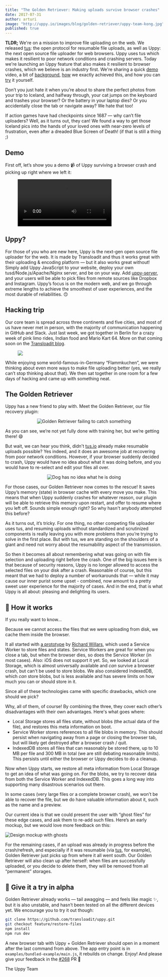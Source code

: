 ```yaml
---
title: "The Golden Retriever: Making uploads survive browser crashes"
date: 2017-07-31
author: arturi
image: "http://uppy.io/images/blog/golden-retriever/uppy-team-kong.jpg"
published: true
---
```


**TLDR;** We're on a mission to improve file uploading on the web. We released [tus](https://tus.io): the open protocol for resumable file uploads, as well as Uppy: the next open source file uploader for web browsers. Uppy uses tus which makes it resilient to poor network conditions and crashing servers. Today we're launching an Uppy feature that also makes it resilient to browser crashes, which we believe is  an industry first. We're sharing a quick [demo](#demo) video, a bit of [background](#uppy), [how](#how) we exactly achieved this, and how you can [try](#try) it yourself.

Don’t you just hate it when you’re about to share the perfect photos from your trip to Iceland, and halfway through, your cat jumps on the keyboard and trashes your browser? Or the battery in your laptop dies? Or you accidentally close the tab or navigate away? We hate that too!

If action games have had checkpoints since 1687 — why can’t file uploaders? Well, as it turns out, they can! We found a way to get those Iceland pics into the hands of your loved ones with near-zero levels of frustration, even after a dreaded Blue Screen of Death! (if that is still a thing ;)

<!-- more -->

<a name="demo"></a>

## Demo

First off, let’s show you a demo 📹 of Uppy surviving a browser crash and picking up right where we left it:

<figure class="wide"><video alt="Demo video showing the Golden Retriever file restoring plugin in action" controls><source src="/images/blog/golden-retriever/uppy-golden-retriever-crash-demo-2.mp4" type="video/mp4">Your browser does not support the video tag, you can <a href="/images/blog/golden-retriever/uppy-golden-retriever-crash-demo-2.mp4">download the video</a> to watch it.</video></figure>

<a name="uppy"></a>

## Uppy?

For those of you who are new here, Uppy is the next-gen open source file uploader for the web. It is made by Transloadit and thus it works great with their uploading & encoding platform — but it also works great without! Simply add Uppy JavaScript to your website, deploy your own tusd/Node.js/Apache/Nginx server, and be on your way. Add [uppy-server](https://github.com/transloadit/uppy-server), and your users will be able to pick files from remote sources like Dropbox and Instagram. Uppy’s focus is on the modern web, and we go through extreme lengths to achieve the smoothest of user experiences, and the most durable of reliabilities. 🙃

## Hacking trip

Our core team is spread across three continents and five cities, and most of us have never met in person, with the majority of communication happening in GitHub and Slack. Just last week, we got together in Berlin for a crazy week of pink limo rides, Indian food and Mario Kart 64. More on that coming soon on the [Transloadit blog](https://transloadit.com/blog/).

<figure class="wide"><img src="/images/blog/golden-retriever/uppy-team-kong.jpg"></figure>

While enjoying some world-famous-in-Germany “Flammkuchen”, we were thinking about even more ways to make file uploading better (yes, we really can’t stop thinking about that). We then sat together in one room for a few days of hacking and came up with something neat. 

## The Golden Retriever

Uppy has a new friend to play with. Meet the Golden Retriever, our file recovery plugin:

<center><img src="/images/blog/golden-retriever/catch-fail-2.gif" alt="Golden Retriever failing to catch something" title="Good try, girl!"></center>

As you can see, we’re not yet fully done with training her, but we’re getting there! 😄

But wait, we can hear you think, didn't [tus.io](https://tus.io) already make resumable uploads possible? Yes indeed, and it does an awesome job at recovering from poor network conditions. However, if your browser suddenly decided to crash, Uppy would have no idea about what it was doing before, and you would have to re-select and edit your files all over. 

<center><img src="/images/blog/golden-retriever/no-idea-dog-3.gif" alt="Dog has no idea what he is doing" title="Keep trying, buddy!"></center>

For those cases, our Golden Retriever now comes to the rescue! It saves Uppy’s memory (state) in browser cache with every move you make. This means that when Uppy suddenly crashes for whatever reason, our plugin will be able to retrieve this memory upon restart, and offer to resume where you left off. Sounds simple enough right? So why hasn't anybody attempted this before?

As it turns out, it’s tricky. For one thing, no other competing file uploader uses tus, and resuming uploads without standardized and scrutinized components is really leaving you with more problems than you’re trying to solve in the first place. But with tus, we are standing on the shoulders of a giant and need not worry about the resumability aspect of the transmission.

So then it becomes all about remembering what was going on with file selection and uploading right before the crash. One of the big issues here is that because of security reasons, Uppy is no longer allowed to access the selected files on your disk after a crash. Reasonable of course, but this meant that we had to deploy a number of workarounds that — while it may cause our inner purist some upset - combined, now amount to a pretty sweet user experience for the majority of cases. And in the end, that is what Uppy is all about: pleasing and delighting its users.

<a name="how"></a>

## 👻 How it works

If you really want to know...

Because we cannot access the files that we were uploading from disk, we cache them inside the browser.

It all started with [a prototype](https://github.com/transloadit/uppy/issues/237) by [Richard Willars](https://github.com/richardwillars), which used a Service Worker to store files and states. Service Workers are great for when you close a tab, but when the browser dies, so does the Service Worker (in most cases). Also: iOS does not support it yet. So, we looked at Local Storage, which is almost universally available and _can_ survive a browser crash, but can't be used to store blobs. We also considered IndexedDB, which _can_ store blobs, but is less available and has severe limits on how much you can or should store in it.

Since all of these technologies came with specific drawbacks, which one should we pick?

Why, all of them, of course! By combining the three, they cover each other’s disadvantages with their own advantages. Here's what goes where: 

- Local Storage stores all files state, without blobs (the actual data of the file), and restores this meta information on boot.
- Service Worker stores references to all file blobs in memory. This should persist when navigating away from a page or closing the browser tab, but will likely get destroyed after a browser crash / quit.
- IndexedDB stores all files that can reasonably be stored there, up to 10 MB per file and 300 MB in total (we are still debating reasonable limits). This persists until either the browser or Uppy decides to do a cleanup.

Now when Uppy starts, we restore all meta information from Local Storage to get an idea of what was going on. For the blobs, we try to recover data from both the Service Worker and IndexedDB. This goes a long way into supporting many disastrous scenarios out there. 

In some cases (very large files or a complete browser crash), we won’t be able to recover the file, but we do have valuable information about it, such as the name and a preview.

Our current idea is that we could present the user with “ghost files” for these edge cases, and ask them to re-add such files. Here’s an early mockup, but we would love more feedback on this:

<img src="/images/blog/golden-retriever/desktop-ghost.png" alt="Design mockup with ghosts" title="Design mockup with ghosts">

For the remaining cases, if an upload was already in progress before the crash/refresh, and especially if it was resumable (via [tus](https://tus.io), for example), Golden Retriever just picks up from where it all went south. Our Golden Retriever will also clean up after herself: when files are successfully uploaded, or you decide to delete them, they will be removed from all “permanent” storages.

<a name="try"></a>

## 🚦 Give it a try in alpha

Golden Retriever already works — tail awagging — and feels like magic :sparkles:, but it is also unstable, and hasn’t been tested on all the different devices yet. We encourage you to try it out though:

```sh
git clone https://github.com/transloadit/uppy.git
git checkout feature/restore-files
npm install
npm run dev
```

A new browser tab with Uppy + Golden Retriever should open in a moment after the last command from above. The app entry point is in `examples/bundled-example/main.js`, it rebuilds on change. Enjoy! And please give your feedback in the [#268](https://github.com/transloadit/uppy/pull/268) PR 🎉

The Uppy Team
